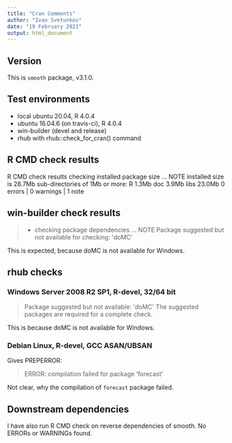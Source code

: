 ```yaml
---
title: "Cran Comments"
author: "Ivan Svetunkov"
date: "19 February 2021"
output: html_document
---
```

## Version
This is ``smooth`` package, v3.1.0.

## Test environments
* local ubuntu 20.04, R 4.0.4
* ubuntu 16.04.6 (on travis-ci), R 4.0.4
* win-builder (devel and release)
* rhub with rhub::check_for_cran() command

## R CMD check results
R CMD check results
checking installed package size ... NOTE
     installed size is 28.7Mb
     sub-directories of 1Mb or more:
       R      1.3Mb
       doc    3.9Mb
       libs  23.0Mb
0 errors | 0 warnings | 1 note

## win-builder check results
>* checking package dependencies ... NOTE
>Package suggested but not available for checking: 'doMC'

This is expected, because doMC is not available for Windows.


## rhub checks
### Windows Server 2008 R2 SP1, R-devel, 32/64 bit
> Package suggested but not available: 'doMC'
> The suggested packages are required for a complete check.
    
This is because doMC is not available for Windows.

### Debian Linux, R-devel, GCC ASAN/UBSAN
Gives PREPERROR:
> ERROR: compilation failed for package ‘forecast’

Not clear, why the compilation of `forecast` package failed.


## Downstream dependencies
I have also run R CMD check on reverse dependencies of smooth.
No ERRORs or WARNINGs found.
